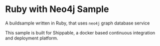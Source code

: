 
Ruby with Neo4j Sample
=================

A buildsample written in Ruby, that uses `neo4j` graph database service

This sample is built for Shippable, a docker based continuous integration and deployment platform.
